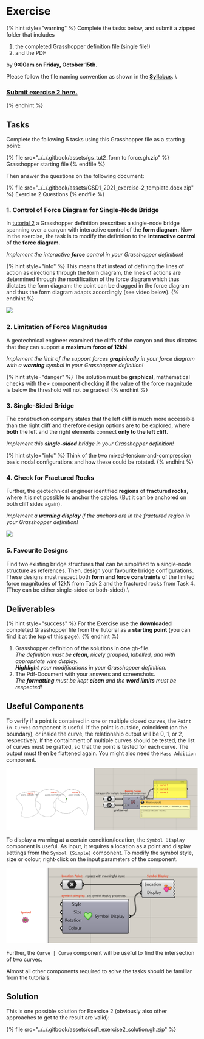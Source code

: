 # Exercise

{% hint style="warning" %}
Complete the tasks below, and submit a zipped folder that includes&#x20;

1. the completed Grasshopper definition file (single file!)&#x20;
2. and the PDF&#x20;

by **9:00am on Friday, October 15th**.&#x20;

Please follow the file naming convention as shown in the [**Syllabus**](../../syllabus.md#submissions).  \


### [Submit exercise 2 here.](https://www.dropbox.com/request/RFkNngClc7uiIkWML3o5)
{% endhint %}

## Tasks

Complete the following 5 tasks using this Grasshopper file as a starting point:

{% file src="../../.gitbook/assets/gs_tut2_form to force.gh.zip" %}
Grasshopper starting file
{% endfile %}

Then answer the questions on the following document:

{% file src="../../.gitbook/assets/CSD1_2021_exercise-2_template.docx.zip" %}
Exercise 2 Questions
{% endfile %}

### 1. Control of Force Diagram for Single-Node Bridge

In [tutorial 2](tutorial-2.md) a Grasshopper definition prescribes a single-node bridge spanning over a canyon with interactive control of the **form diagram.** Now in the exercise, the task is to modify the definition to the **interactive control** of the **force diagram.**&#x20;

_Implement the interactive **force** control in your Grasshopper definition!_

{% hint style="info" %}
This means that instead of defining the lines of action as directions through the form diagram, the lines of actions are determined through the modification of the force diagram which thus dictates the form diagram: the point can be dragged in the force diagram and thus the form diagram adapts accordingly (see video below).
{% endhint %}



![](../../.gitbook/assets/aim\_exercise\_1\_fast4.gif)

### 2. Limitation of Force Magnitudes

A geotechnical engineer examined the cliffs of the canyon and thus dictates that they can support a **maximum force of 12kN**.&#x20;

_Implement the limit of the support forces **graphically** in your force diagram with a **warning** symbol in your Grasshopper definition!_

{% hint style="danger" %}
The solution must be **graphical**, mathematical checks with the `<` component checking if the value of the force magnitude is below the threshold will not be graded!
{% endhint %}

### 3. Single-Sided Bridge

The construction company states that the left cliff is much more accessible than the right cliff and therefore design options are to be explored, where **both** the left and the right elements connect **only to the left cliff**.‌&#x20;

_Implement this **single-sided** bridge in your Grasshopper definition!_

{% hint style="info" %}
Think of the two mixed-tension-and-compression basic nodal configurations and how these could be rotated.
{% endhint %}

### 4. Check for Fractured Rocks

Further, the geotechnical engineer identified **regions** of **fractured rocks**, where it is not possible to anchor the cables. (But it can be anchored on both cliff sides again).

_Implement a **warning display** if the anchors are in the fractured region in your Grasshopper definition!_

![](../../.gitbook/assets/aim\_exercise\_2\_fast4.gif)

### 5. Favourite Designs

Find two existing bridge structures that can be simplified to a single-node structure as references. Then, design your favourite bridge configurations. These designs must respect both **form and force constraints** of the limited force magnitudes of 12kN from Task 2 and the fractured rocks from Task 4. (They can be either single-sided or both-sided).\


## Deliverables

{% hint style="success" %}
For the Exercise use the **downloaded** completed Grasshopper file from the Tutorial as a **starting point** (you can find it at the top of this page).&#x20;
{% endhint %}

1. Grasshopper definition of the solutions in **one** gh-file. \
   _The definition must be **clean**, nicely grouped, labelled, and with appropriate wire display._\
   _**Highlight** your modifications in your Grasshopper definition._&#x20;
2. The Pdf-Document with your answers and screenshots. \
   _The **formatting** must be kept **clean** and the **word limits** must be respected!_

## Useful Components

To verify if a point is contained in one or multiple closed curves, the `Point in Curves` component is useful. If the point is outside, coincident (on the boundary), or inside the curve, the relationship output will be 0, 1, or 2, respectively. If the containment of multiple curves should be tested, the list of curves must be grafted,  so that the point is tested for each curve. The output must then be flattened again. You might also need the `Mass Addition` component.

![](<../../.gitbook/assets/image (48).png>)

To display a warning at a certain condition/location, the `Symbol Display` component is useful. As input, it requires a location as a point and display settings from the `Symbol (Simple)` component. To modify the symbol style, size or colour, right-click on the input parameters of the component. &#x20;

![](<../../.gitbook/assets/image (169).png>)

Further, the `Curve | Curve` component will be useful to find the intersection of two curves.&#x20;

Almost all other components required to solve the tasks should be familiar from the tutorials.&#x20;



## Solution

This is one possible solution for Exercise 2 (obviously also other approaches to get to the result are valid):



{% file src="../../.gitbook/assets/csd1_exercise2_solution.gh.zip" %}









